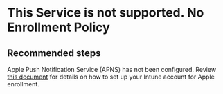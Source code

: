 <properties
	pageTitle="This Service is not supported.  No Enrollment Policy"
	description="This Service is not supported.  No Enrollment Policy"
	service="microsoft.intune"
	resource="intune"
	authors="mackie1604"
	displayOrder="3"
	selfHelpType="generic"
	supportTopicIds=""
	resourceTags="device_enrollment_selfhelp"
	productPesIds=""
	cloudEnvironments="public"
/>

# This Service is not supported.  No Enrollment Policy

## **Recommended steps**

Apple Push Notification Service (APNS) has not been configured.  Review [this document](https://docs.microsoft.com/intune/apple-mdm-push-certificate-get#steps-to-get-your-certificate) for details on how to set up your Intune account for Apple enrollment.






